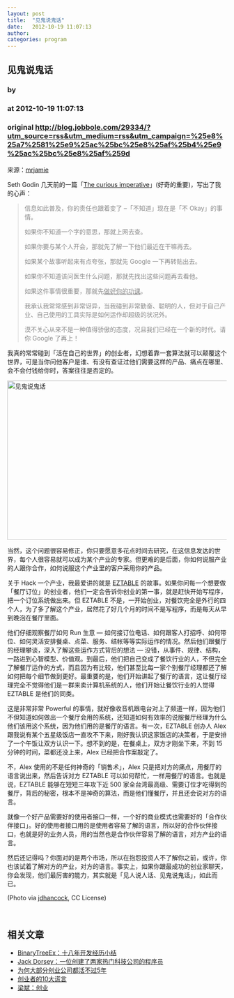 ```yaml
---
layout: post
title:  "见鬼说鬼话"
date:   2012-10-19 11:07:13
author: 
categories: program
---
```


## 见鬼说鬼话
### by 
### at 2012-10-19 11:07:13
### original <http://blog.jobbole.com/29334/?utm_source=rss&utm_medium=rss&utm_campaign=%25e8%25a7%2581%25e9%25ac%25bc%25e8%25af%25b4%25e9%25ac%25bc%25e8%25af%259d>

<p>来源：<a href="http://mrjamie.cc/2012/10/18/in-their-shoes/">mrjamie</a></p>
<p>Seth Godin 几天前的一篇「<a href="http://sethgodin.typepad.com/seths_blog/2012/10/the-curious-imperative.html">The curious imperative</a>」(好奇的重要)，写出了我的心声：</p>
<blockquote><p><span style="color:#888888">信息如此普及，你的责任也跟着变了 –「不知道」现在是「不 Okay」的事情。</span></p>
<p><span style="color:#888888">如果你不知道一个字的意思，那就上网去查。<span></span></span></p>
<p><span style="color:#888888">如果你要与某个人开会，那就先了解一下他们最近在干嘛再去。</span></p>
<p><span style="color:#888888">如果某个故事听起来有点夸张，那就先 Google 一下再转贴出去。</span></p>
<p><span style="color:#888888">如果你不知道该问医生什么问题，那就先找出这些问题再去看他。</span></p>
<p><span style="color:#888888">如果这件事情很重要，那就先<a href="http://mrjamie.cc/2010/10/15/do-your-homework/"><span style="color:#888888">做好你的功课</span></a>。</span></p>
<p><span style="color:#888888">我承认我常常感到非常讶异，当我碰到非常勤奋、聪明的人，但对于自己产业、自己使用的工具实际是如何运作却超级的状况外。</span></p>
<p><span style="color:#888888">漠不关心从来不是一种值得骄傲的态度，况且我们已经在一个新的时代。请你 Google 了再上！</span></p></blockquote>
<p>我真的常常碰到「活在自己的世界」的创业者，幻想着靠一套算法就可以颠覆这个世界，可是当你问他客户是谁、有没有查证过他们需要这样的产品、痛点在哪里、会不会付钱给你时，答案往往是否定的。</p>
<p><a href="http://blog.jobbole.com/wp-content/uploads/2012/10/20121018_085602_1.jpeg" rel="lightbox[29334]" title="见鬼说鬼话"><img title="见鬼说鬼话" src="http://blog.jobbole.com/wp-content/uploads/2012/10/20121018_085602_1.jpeg" alt="见鬼说鬼话" width="550" height="365"></a></p>
<p>当然，这个问题很容易修正，你只要愿意多花点时间去研究，在这信息发达的世界，每个人很容易就可以成为某个产业的专家。但更难的是后面，你如何说服产业的人跟你合作，如何说服这个产业里的客户采用你的产品。</p>
<p>关于 Hack 一个产业，我最爱讲的就是 <a href="http://www.eztable.com.tw/">EZTABLE</a> 的故事。如果你问每一个想要做「餐厅订位」的创业者，他们一定会告诉你创业的第一事，就是赶快开始写程序，把一个订位系统做出来。但 EZTABLE 不是，一开始创业，对餐饮完全是外行的四个人，为了多了解这个产业，居然花了好几个月的时间不是写程序，而是每天从早到晚泡在餐厅里面。</p>
<p>他们仔细观察餐厅如何 Run 生意 — 如何接订位电话、如何跟客人打招呼、如何带位、如何灵活安排餐桌、点菜、服务、结帐等等实际运作的情况。然后他们跟餐厅的经理攀谈，深入了解这些运作方式背后的想法 — 没错，从事件、规律、结构，一路进到心智模型、价值观。到最后，他们把自己变成了餐饮行业的人，不但完全了解餐厅运作的方式，而且因为有比较，他们甚至比每一家个别餐厅经理都还了解如何把每个细节做到更好。最重要的是，他们开始讲起了餐厅的语言，这让餐厅经理完全不觉得他们是一群来卖计算机系统的人，他们开始让餐饮行业的人觉得 EZTABLE 是他们的同类。</p>
<p>这是非常非常 Powerful 的事情，就好像收音机跟电台对上了频道一样，因为他们不但知道如何做出一个餐厅会用的系统，还知道如何有效率的说服餐厅经理为什么他们该用这个系统，因为他们用的是餐厅的语言。有一次，EZTABLE 创办人 Alex 跟我说有某个五星级饭店一直攻不下来，刚好我认识这家饭店的决策者，于是安排了一个午饭让双方认识一下。想不到的是，在餐桌上，双方才刚坐下来，不到 15 分钟的时间，菜都还没上来，Alex 已经把合作案敲定了。</p>
<p>不，Alex 使用的不是任何神奇的「销售术」，Alex 只是把对方的痛点，用餐厅的语言说出来，然后告诉对方 EZTABLE 可以如何帮忙，一样用餐厅的语言。也就是说，EZTABLE 能够在短短三年攻下近 500 家全台湾最高级、需要订位才吃得到的餐厅，背后的秘密，根本不是神奇的算法，而是他们懂餐厅，并且还会说对方的语言。</p>
<p>就像一个好产品需要好的使用者接口一样，一个好的商业模式也需要好的「合作伙伴接口」。好的使用者接口用的是使用者容易了解的语言，所以好的合作伙伴接口，也就是好的业务人员，用的当然也是合作伙伴容易了解的语言，对方产业的语言。</p>
<p>然后还记得吗？你面对的是两个市场，所以在抱怨投资人不了解你之前，或许，你也该试着了解对方的产业，对方的语言。事实上，如果你跟最成功的创业家聊天，你会发现，他们最厉害的能力，其实就是「见人说人话、见鬼说鬼话」，如此而已。</p>
<p>(Photo via <a href="http://www.flickr.com/photos/jdhancock/4617759902/">jdhancock</a>, CC License)</p>
<p> </p>
<h2>相关文章</h2><ul><li><a href="http://blog.jobbole.com/29480/">BinaryTreeEx：十八年开发经历小结</a></li><li><a href="http://blog.jobbole.com/29358/">Jack Dorsey：一位创建了两家热门科技公司的程序员</a></li><li><a href="http://blog.jobbole.com/29355/">为何大部分创业公司都活不过5年</a></li><li><a href="http://blog.jobbole.com/29105/">创业者的10大谎言</a></li><li><a href="http://blog.jobbole.com/29035/">梁斌：创业</a></li></ul>